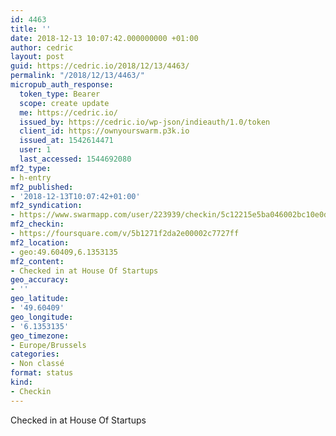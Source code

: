 ```yaml
---
id: 4463
title: ''
date: 2018-12-13 10:07:42.000000000 +01:00
author: cedric
layout: post
guid: https://cedric.io/2018/12/13/4463/
permalink: "/2018/12/13/4463/"
micropub_auth_response:
  token_type: Bearer
  scope: create update
  me: https://cedric.io/
  issued_by: https://cedric.io/wp-json/indieauth/1.0/token
  client_id: https://ownyourswarm.p3k.io
  issued_at: 1542614471
  user: 1
  last_accessed: 1544692080
mf2_type:
- h-entry
mf2_published:
- '2018-12-13T10:07:42+01:00'
mf2_syndication:
- https://www.swarmapp.com/user/223939/checkin/5c12215e5ba046002bc10e0d
mf2_checkin:
- https://foursquare.com/v/5b1271f2da2e00002c7727ff
mf2_location:
- geo:49.60409,6.1353135
mf2_content:
- Checked in at House Of Startups
geo_accuracy:
- ''
geo_latitude:
- '49.60409'
geo_longitude:
- '6.1353135'
geo_timezone:
- Europe/Brussels
categories:
- Non classé
format: status
kind:
- Checkin
---
```

Checked in at House Of Startups